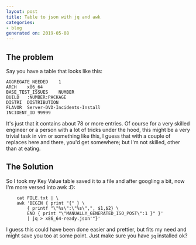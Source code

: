 ```yaml
---
layout: post
title: Table to json with jq and awk
categories:
- blog
generated on: 2019-05-08
---
```


## The problem

Say you have a table that looks like this:

```
AGGREGATE_NEEDED    1
ARCH    x86_64
BASE_TEST_ISSUES    NUMBER
BUILD   :NUMBER:PACKAGE
DISTRI  DISTRIBUTION
FLAVOR  Server-DVD-Incidents-Install
INCIDENT_ID 99999
```
It's just that it contains about 78 or more entries. Of course for a very skilled engineer or a person with
a lot of tricks under the hood, this might be a very trivial task in vim or something like this, I guess that
with a couple of replaces here and there, you'd get somewhere; but I'm not skilled, other than at eating.

## The Solution

So I took my Key Value table saved it to a file and after googling a bit, now I'm more versed into awk :D:

```
    cat FILE.txt | \ 
    awk 'BEGIN { print "{" } \ 
        { printf "\"%s\":\"%s\",", $1,$2} \ 
        END { print "\"MANUALLY_GENERATED_ISO_POST\":1 }" }'
        | jq > x86_64-ready.json'"}'
```

I guess this could have been done easier and prettier, but fits my need and might save you too at some point.
Just make sure you have `jq` installed ok?
